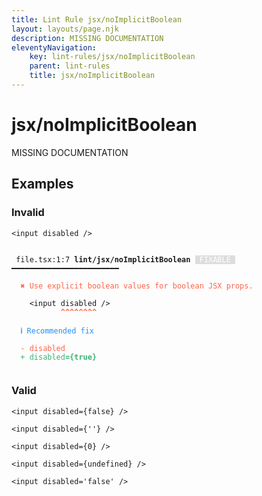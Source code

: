 ```yaml
---
title: Lint Rule jsx/noImplicitBoolean
layout: layouts/page.njk
description: MISSING DOCUMENTATION
eleventyNavigation:
	key: lint-rules/jsx/noImplicitBoolean
	parent: lint-rules
	title: jsx/noImplicitBoolean
---
```


# jsx/noImplicitBoolean

MISSING DOCUMENTATION

<!-- EVERYTHING BELOW IS AUTOGENERATED. SEE SCRIPTS FOLDER FOR UPDATE SCRIPTS hash(95ef0fb6b954bd2ec99c28ee07fa782b806730f3) -->

## Examples
### Invalid
<pre class="language-text"><code class="language-text"><<span class="token variable">input</span> <span class="token attr-name">disabled</span> <span class="token operator">/</span>></code></pre>
<pre class="language-text"><code class="language-text">
 <span style="text-decoration-style: dotted;">file.tsx:1:7</span> <strong>lint/jsx/noImplicitBoolean</strong> <span style="color: white; background-color: #ddd;"> FIXABLE </span> ━━━━━━━━━━━━━━━━━━━━━━━━

  <strong><span style="color: Tomato;">✖ </span></strong><span style="color: Tomato;">Use explicit boolean values for boolean JSX props.</span>

    &lt;<span class="token variable">input</span> <span class="token attr-name">disabled</span> <span class="token operator">/</span>&gt;
           <span style="color: Tomato;"><strong>^</strong></span><span style="color: Tomato;"><strong>^</strong></span><span style="color: Tomato;"><strong>^</strong></span><span style="color: Tomato;"><strong>^</strong></span><span style="color: Tomato;"><strong>^</strong></span><span style="color: Tomato;"><strong>^</strong></span><span style="color: Tomato;"><strong>^</strong></span><span style="color: Tomato;"><strong>^</strong></span>

  <strong><span style="color: DodgerBlue;">ℹ </span></strong><span style="color: DodgerBlue;">Recommended fix</span>

  <span style="color: Tomato;">-</span> <span style="color: Tomato;">disabled</span>
  <span style="color: MediumSeaGreen;">+</span> <span style="color: MediumSeaGreen;">disabled</span><span style="color: MediumSeaGreen;"><strong>={true}</strong></span>

</code></pre>
### Valid
<pre class="language-text"><code class="language-text"><<span class="token variable">input</span> <span class="token attr-name">disabled</span><span class="token operator">=</span><span class="token punctuation">{</span><span class="token boolean">false</span><span class="token punctuation">}</span> <span class="token operator">/</span>></code></pre>
<pre class="language-text"><code class="language-text"><<span class="token variable">input</span> <span class="token attr-name">disabled</span><span class="token operator">=</span><span class="token punctuation">{</span><span class="token string">&apos;&apos;</span><span class="token punctuation">}</span> <span class="token operator">/</span>></code></pre>
<pre class="language-text"><code class="language-text"><<span class="token variable">input</span> <span class="token attr-name">disabled</span><span class="token operator">=</span><span class="token punctuation">{</span><span class="token number">0</span><span class="token punctuation">}</span> <span class="token operator">/</span>></code></pre>
<pre class="language-text"><code class="language-text"><<span class="token variable">input</span> <span class="token attr-name">disabled</span><span class="token operator">=</span><span class="token punctuation">{</span><span class="token variable">undefined</span><span class="token punctuation">}</span> <span class="token operator">/</span>></code></pre>
<pre class="language-text"><code class="language-text"><<span class="token variable">input</span> <span class="token attr-name">disabled</span><span class="token operator">=</span><span class="token string">&apos;false&apos;</span> <span class="token operator">/</span>></code></pre>
